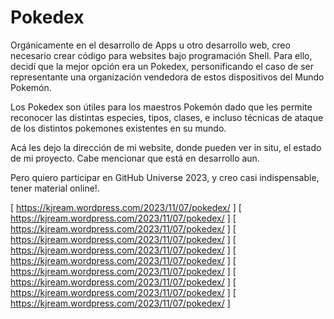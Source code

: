 # Pokedex

Orgánicamente en el desarrollo de Apps u otro desarrollo web, creo necesario crear código para websites bajo programación Shell. 
Para ello, decidí que la mejor opción era un Pokedex, personificando el caso de ser representante una organización vendedora de estos dispositivos del Mundo Pokemón.

Los Pokedex son útiles para los maestros Pokemón dado que les permite reconocer las distintas especies, tipos, clases, e incluso técnicas de ataque de los distintos pokemones existentes en su mundo.


Acá les dejo la dirección de mi website, donde pueden ver in situ, el estado de mi proyecto.
Cabe mencionar que está en desarrollo aun.


Pero quiero participar en GitHub Universe 2023, y creo casi indispensable, tener material online!.


[ https://kjream.wordpress.com/2023/11/07/pokedex/ ]
[ https://kjream.wordpress.com/2023/11/07/pokedex/ ]
[ https://kjream.wordpress.com/2023/11/07/pokedex/ ]
[ https://kjream.wordpress.com/2023/11/07/pokedex/ ]
[ https://kjream.wordpress.com/2023/11/07/pokedex/ ]
[ https://kjream.wordpress.com/2023/11/07/pokedex/ ]
[ https://kjream.wordpress.com/2023/11/07/pokedex/ ]
[ https://kjream.wordpress.com/2023/11/07/pokedex/ ]
[ https://kjream.wordpress.com/2023/11/07/pokedex/ ]
[ https://kjream.wordpress.com/2023/11/07/pokedex/ ]
